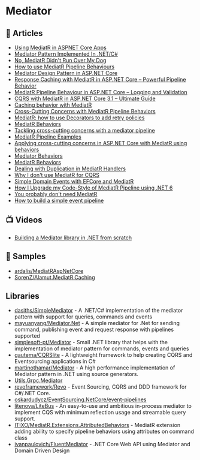 
# Mediator

## 📕 Articles
- [Using MediatR in ASPNET Core Apps](https://ardalis.com/using-mediatr-in-aspnet-core-apps) 
- [Mediator Pattern Implemented In .NET/C#](https://dasith.me/2019/01/07/mediator-pattern-implemented-in-net/)
- [No, MediatR Didn't Run Over My Dog](https://scotthannen.org/blog/2020/06/20/mediatr-didnt-run-over-dog.html)
- [How to use MediatR Pipeline Behaviours](https://garywoodfine.com/how-to-use-mediatr-pipeline-behaviours/)
- [Mediator Design Pattern in ASP.NET Core](https://www.ezzylearning.net/tutorial/mediator-design-pattern-in-asp-net-core)
- [Response Caching with MediatR in ASP.NET Core – Powerful Pipeline Behavior](https://codewithmukesh.com/blog/caching-with-mediatr-in-aspnet-core/)
- [MediatR Pipeline Behaviour in ASP.NET Core – Logging and Validation](https://codewithmukesh.com/blog/mediatr-pipeline-behaviour/)
- [CQRS with MediatR in ASP.NET Core 3.1 – Ultimate Guide](https://codewithmukesh.com/blog/cqrs-in-aspnet-core-3-1/)
- [Caching behavior with MediatR](https://fredrikronnehag.netlify.app/caching-mediatr/)
- [Cross-Cutting Concerns with MediatR Pipeline Behaviors](https://anderly.com/2019/12/12/cross-cutting-concerns-with-mediatr-pipeline-behaviors/)
- [MediatR: how to use Decorators to add retry policies](https://www.davidguida.net/mediatr-how-to-use-decorators-to-add-retry-policies/)
- [MediatR Behaviors](https://codeopinion.com/mediatr-behaviors/)
- [Tackling cross-cutting concerns with a mediator pipeline](https://lostechies.com/jimmybogard/2014/09/09/tackling-cross-cutting-concerns-with-a-mediator-pipeline/)
- [MediatR Pipeline Examples](https://lostechies.com/jimmybogard/2016/10/13/mediatr-pipeline-examples/)
- [Applying cross-cutting concerns in ASP.NET Core with MediatR using behaviors](https://lurumad.github.io/cross-cutting-concerns-in-asp-net-core-with-meaditr)
- [Mediator Behaviors](https://github.com/jbogard/MediatR/wiki/Behaviors)
- [MediatR Behaviors](https://codeopinion.com/mediatr-behaviors/)
- [Dealing with Duplication in MediatR Handlers](https://lostechies.com/jimmybogard/2016/12/12/dealing-with-duplication-in-mediatr-handlers/)
- [Why I don't use MediatR for CQRS](https://cezarypiatek.github.io/post/why-i-dont-use-mediatr-for-cqrs/)
- [Simple Domain Events with EFCore and MediatR](https://cfrenzel.com/domain-events-efcore-mediatr/)
- [How I Upgrade my Code-Style of MediatR Pipeline using .NET 6](https://levelup.gitconnected.com/how-i-upgrade-my-code-style-of-mediatr-pipeline-using-net-6-ed49aca61f47)
- [You probably don't need MediatR](https://arialdomartini.github.io/mediatr)
- [How to build a simple event pipeline](https://event-driven.io/en/how_to_build_simple_event_pipeline/)
## 📺 Videos
- [Building a Mediator library in .NET from scratch](https://www.youtube.com/watch?v=4e83trumwcM)

## 🚀 Samples
- [ardalis/MediatRAspNetCore](https://github.com/ardalis/MediatRAspNetCore) 
- [SorenZ/Alamut.MediatR.Caching](https://github.com/SorenZ/Alamut.MediatR.Caching)
## Libraries
- [dasiths/SimpleMediator](https://github.com/dasiths/SimpleMediator) - A .NET/C# implementation of the mediator pattern with support for queries, commands and events
- [mayuanyang/Mediator.Net](https://github.com/mayuanyang/Mediator.Net) - A simple mediator for .Net for sending command, publishing event and request response with pipelines supported
- [simplesoft-pt/Mediator](https://github.com/simplesoft-pt/Mediator) - Small .NET library that helps with the implementation of mediator pattern for commands, events and queries
- [gautema/CQRSlite](https://github.com/gautema/CQRSlite) - A lightweight framework to help creating CQRS and Eventsourcing applications in C#
- [martinothamar/Mediator](https://github.com/martinothamar/Mediator) - A high performance implementation of Mediator pattern in .NET using source generators.
- [Utils.Grpc.Mediator](https://github.com/gbauso/grpc_microservices/tree/master/lib/Utils.Grpc.Mediator)
- [revoframework/Revo](https://github.com/revoframework/Revo) - Event Sourcing, CQRS and DDD framework for C#/.NET Core.
- [oskardudycz/EventSourcing.NetCore/event-pipelines](https://github.com/oskardudycz/EventSourcing.NetCore/tree/samples/event-pipelines/Sample/EventPipelines)
- [litenova/LiteBus](https://github.com/litenova/LiteBus) - An easy-to-use and ambitious in-process mediator to implement CQS with minimum reflection usage and streamable query support.
- [ITIXO/MediatR.Extensions.AttributedBehaviors](https://github.com/ITIXO/MediatR.Extensions.AttributedBehaviors) - MediatR extension adding ability to specify pipeline behaviors using attributes on command class
- [ivanpaulovich/FluentMediator](https://github.com/ivanpaulovich/FluentMediator) - .NET Core Web API using Mediator and Domain Driven Design